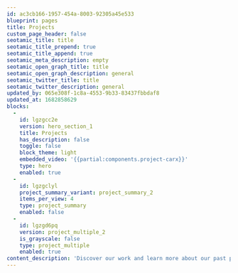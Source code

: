 ```yaml
---
id: ac3cb166-1957-454a-8003-92305a45e533
blueprint: pages
title: Projects
custom_page_header: false
seotamic_title: title
seotamic_title_prepend: true
seotamic_title_append: true
seotamic_meta_description: empty
seotamic_open_graph_title: title
seotamic_open_graph_description: general
seotamic_twitter_title: title
seotamic_twitter_description: general
updated_by: 065e308f-1c8a-4553-9b33-83437fbbdaf8
updated_at: 1682858629
blocks:
  -
    id: lgzgcc2e
    version: hero_section_1
    title: Projects
    has_description: false
    toggle: false
    block_theme: light
    embedded_video: '{{partial:components.project-carx}}'
    type: hero
    enabled: true
  -
    id: lgzgclyl
    project_summary_variant: project_summary_2
    items_per_view: 4
    type: project_summary
    enabled: false
  -
    id: lgzgd6pq
    version: project_multiple_2
    is_grayscale: false
    type: project_multiple
    enabled: true
content_description: 'Discover our work and learn more about our past partnerships.'
---
```

